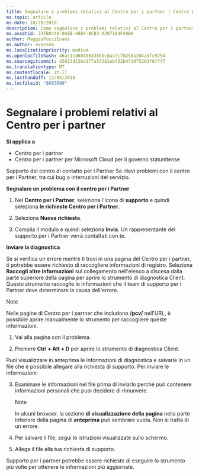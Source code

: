 ```yaml
---
title: Segnalare i problemi relativi al Centro per i partner | Centro per i partner
ms.topic: article
ms.date: 10/29/2018
description: Come segnalare i problemi relativi al Centro per i partner e raccogliere informazioni di diagnostica per il nostro team di supporto.
ms.assetid: 33FB8449-0A8B-48B4-8CB3-A297104F40B0
author: MaggiePucciEvans
ms.author: evansma
ms.localizationpriority: medium
ms.openlocfilehash: 46ac1cd60496338bbcdac7cf0258a2d4adfc9754
ms.sourcegitcommit: d3613d23bd177a53381ebf32b4f1075201f8f7f7
ms.translationtype: MT
ms.contentlocale: it-IT
ms.lasthandoff: 12/05/2018
ms.locfileid: "8683680"
---
```

# <a name="report-problems-with-partner-center"></a>Segnalare i problemi relativi al Centro per i partner

**Si applica a**

-  Centro per i partner
-  Centro per i partner per Microsoft Cloud per il governo statunitense


Supporto del centro di contatto per i Partner Se rilevi problemi con il centro per i Partner, tra cui bug o interruzioni del servizio.

**Segnalare un problema con il centro per i Partner**

1.  Nel **Centro per i Partner**, seleziona l'icona di **supporto** e quindi seleziona **le richieste Centro per i Partner**.

2.  Seleziona **Nuova richiesta**.

3.  Compila il modulo e quindi seleziona **Invia**. Un rappresentante del supporto per i Partner verrà contattati con te.

**Inviare la diagnostica**

Se si verifica un errore mentre ti trovi in una pagina del Centro per i partner, ti potrebbe essere richiesto di raccogliere informazioni di registro. Seleziona **Raccogli altre informazioni** sul collegamento nell'elenco a discesa dalla parte superiore della pagina per aprire lo strumento di diagnostica Client. Questo strumento raccoglie le informazioni che il team di supporto per i Partner deve determinare la causa dell'errore. 

>[!NOTE]
>Nelle pagine di Centro per i partner che includono **/pcv/** nell'URL, è possibile aprire manualmente lo strumento per raccogliere queste informazioni.

1.  Vai alla pagina con il problema.

2.  Premere **Ctrl + Alt + D** per aprire lo strumento di diagnostica Client.

Puoi visualizzare in anteprima le informazioni di diagnostica e salvarle in un file che è possibile allegare alla richiesta di supporto. Per inviare le informazioni:

3.  Esaminare le informazioni nel file prima di inviarlo perché può contenere informazioni personali che puoi decidere di rimuovere. 

    >[!NOTE]
    >In alcuni browser, la sezione **di visualizzazione della pagina** nella parte inferiore della pagina di **anteprima** può sembrare vuota. Non si tratta di un errore.

4.  Per salvare il file, segui le istruzioni visualizzate sullo schermo.

5.  Allega il file alla tua richiesta di supporto.

Supporto per i partner potrebbe essere richiesto di eseguire lo strumento più volte per ottenere le informazioni più aggiornate.

